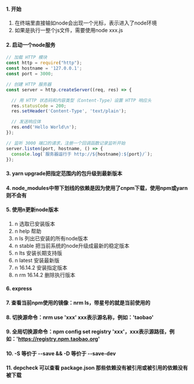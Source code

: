 #### 1. 开始
1. 在终端里直接输如node会出现一个光标，表示进入了node环境
2. 如果是执行一整个js文件，需要使用node xxx.js

#### 2. 启动一个node服务
```javascript
// 加载 HTTP 模块
const http = require("http");
const hostname = '127.0.0.1';
const port = 3000;

// 创建 HTTP 服务器
const server = http.createServer((req, res) => {

  // 用 HTTP 状态码和内容类型（Content-Type）设置 HTTP 响应头
  res.statusCode = 200;
  res.setHeader('Content-Type', 'text/plain');

  // 发送响应体
  res.end('Hello World\n');
});

// 监听 3000 端口的请求，注册一个回调函数记录监听开始
server.listen(port, hostname, () => {
  console.log(`服务器运行于 http://${hostname}:${port}/`);
});
```

#### 3. yarn upgrade把指定范围内的包升级到最新版本

#### 4. node_modules中带下划线的依赖是因为使用了cnpm下载，使用npm或yarn则不会有

#### 5. 使用n更新node版本
1. n 选取已安装版本
2. n help 帮助
3. n ls 列出已安装的所有node版本
4. n stable 把当前系统的node升级成最新的稳定版本
5. n lts 安装长期支持版
6. n latest 安装最新版
7. n 16.14.2 安装指定版本
8. n rm 16.14.2 删除执行版本 

#### 6. express

#### 7. 查看当前npm使用的镜像：nrm ls，带星号的就是当前使用的
#### 8. 切换源命令：nrm use 'xxx' xxx表示源名称，例如：'taobao'
#### 9. 全局切换源命令：npm config set registry 'xxx'，xxx表示源路径，例如：'https://registry.npm.taobao.org'
#### 10. -S 等价于 --save && -D 等价于 --save-dev

#### 11. depcheck 可以查看 package.json 那些依赖没有被引用或被引用的依赖没有被下载